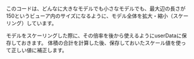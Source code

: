 このコードは、どんなに大きなモデルでも小さなモデルでも、最大辺の長さが150というビューア内のサイズになるように、モデル全体を拡大・縮小（スケーリング）しています。

モデルをスケーリングした際に、その倍率を後から使えるようにuserDataに保存しておきます。
体積の合計を計算した後、保存しておいたスケール値を使って正しい値に補正します。
